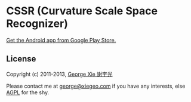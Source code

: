 CSSR (Curvature Scale Space Recognizer)
====

[Get the Android app from Google Play Store.](https://play.google.com/store/apps/details?id=com.xiegeo.cssr)



License
----
Copyright (c) 2011-2013, [George Xie 谢宇光](http://xiegeo.com)

Please contact me at george@xiegeo.com if you have any interests, else
[AGPL](http://www.gnu.org/licenses/agpl.html) for the shy.

